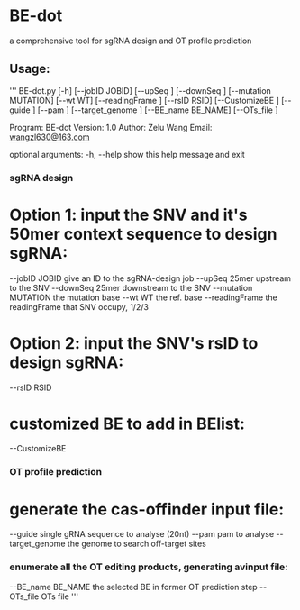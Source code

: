 # BE-dot
a comprehensive tool for sgRNA design and OT profile prediction
## Usage:
'''
BE-dot.py [-h] [--jobID JOBID] [--upSeq <seq>] [--downSeq <seq>]
                 [--mutation MUTATION] [--wt WT] [--readingFrame <int>]
                 [--rsID RSID] [--CustomizeBE <file>] [--guide <seq>]
                 [--pam <seq>] [--target_genome <file>] [--BE_name BE_NAME]
                 [--OTs_file <file>]

Program: BE-dot
Version: 1.0
Author: Zelu Wang
Email: wangzl630@163.com

optional arguments:
  -h, --help            show this help message and exit

### sgRNA design
 # Option 1: input the SNV and it's 50mer context sequence to design sgRNA:
  --jobID JOBID         give an ID to the sgRNA-design job
  --upSeq <seq>         25mer upstream to the SNV
  --downSeq <seq>       25mer downstream to the SNV
  --mutation MUTATION   the mutation base
  --wt WT               the ref. base
  --readingFrame <int>  the readingFrame that SNV occupy, 1/2/3

  # Option 2: input the SNV's rsID to design sgRNA:
  --rsID RSID

  # customized BE to add in BElist:
  --CustomizeBE <file>

### OT profile prediction
 # generate the cas-offinder input file:
  --guide <seq>         single gRNA sequence to analyse (20nt)
  --pam <seq>           pam to analyse
  --target_genome <file>
                        the genome to search off-target sites

### enumerate all the OT editing products, generating avinput file:
  --BE_name BE_NAME     the selected BE in former OT prediction step
  --OTs_file <file>     OTs file
  '''
